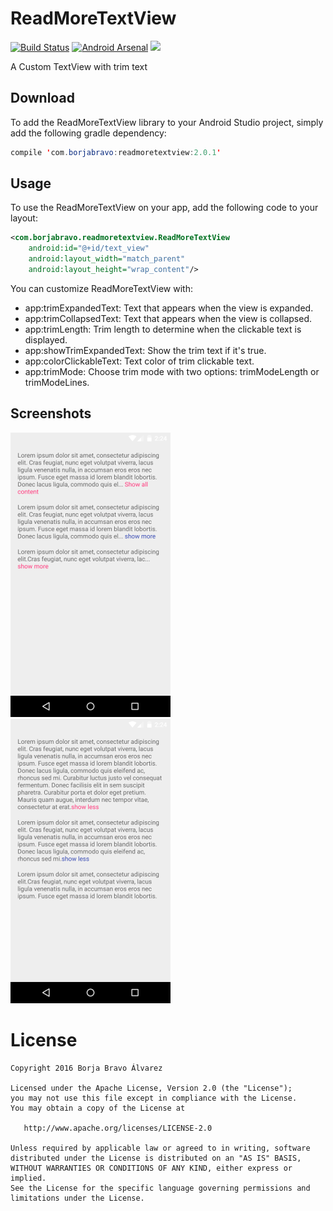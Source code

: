 # ReadMoreTextView
[![Build Status](https://travis-ci.org/borjabravo10/ReadMoreTextView.svg?branch=master)](https://travis-ci.org/borjabravo10/ReadMoreTextView)
[![Android Arsenal](https://img.shields.io/badge/Android%20Arsenal-ReadMoreTextView-green.svg?style=true)](https://android-arsenal.com/details/1/3473)
[![](https://jitpack.io/v/borjabravo10/ReadMoreTextView.svg)](https://jitpack.io/#borjabravo10/ReadMoreTextView)

A Custom TextView with trim text

## Download
To add the ReadMoreTextView library to your Android Studio project, simply add the following gradle dependency:
```java
compile 'com.borjabravo:readmoretextview:2.0.1'
```

## Usage

To use the ReadMoreTextView on your app, add the following code to your layout:

```xml
<com.borjabravo.readmoretextview.ReadMoreTextView
    android:id="@+id/text_view"
    android:layout_width="match_parent"
    android:layout_height="wrap_content"/>
```    

You can customize ReadMoreTextView with:

- app:trimExpandedText: Text that appears when the view is expanded.
- app:trimCollapsedText: Text that appears when the view is collapsed.
- app:trimLength: Trim length to determine when the clickable text is displayed.
- app:showTrimExpandedText: Show the trim text if it's true. 
- app:colorClickableText: Text color of trim clickable text.
- app:trimMode: Choose trim mode with two options: trimModeLength or trimModeLines.

## Screenshots

![screenshot](screenshots/collapsed.png)
![screenshot](screenshots/expanded.png)

License
=======

    Copyright 2016 Borja Bravo Álvarez

    Licensed under the Apache License, Version 2.0 (the "License");
    you may not use this file except in compliance with the License.
    You may obtain a copy of the License at

       http://www.apache.org/licenses/LICENSE-2.0

    Unless required by applicable law or agreed to in writing, software
    distributed under the License is distributed on an "AS IS" BASIS,
    WITHOUT WARRANTIES OR CONDITIONS OF ANY KIND, either express or implied.
    See the License for the specific language governing permissions and
    limitations under the License.
